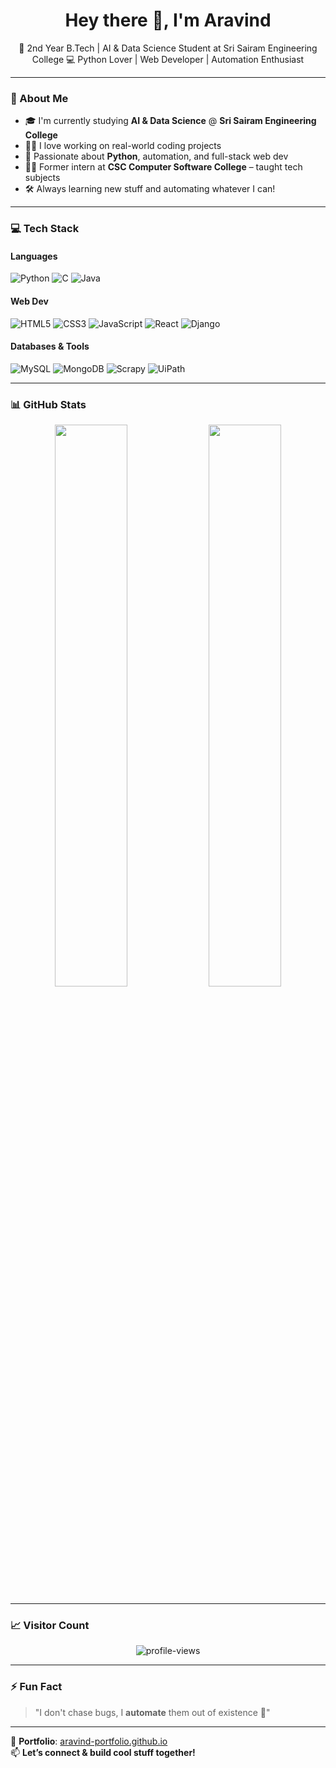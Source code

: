 <h1 align="center">Hey there 👋, I'm Aravind</h1>

<p align="center">
  🚀 2nd Year B.Tech | AI & Data Science Student at Sri Sairam Engineering College  
  💻 Python Lover | Web Developer | Automation Enthusiast
</p>

---

### 🧠 About Me

- 🎓 I'm currently studying **AI & Data Science** @ **Sri Sairam Engineering College**
- 🧑‍💻 I love working on real-world coding projects
- 🐍 Passionate about **Python**, automation, and full-stack web dev
- 🧑‍🏫 Former intern at **CSC Computer Software College** – taught tech subjects
- 🛠️ Always learning new stuff and automating whatever I can!

---

### 💻 Tech Stack

#### Languages
![Python](https://img.shields.io/badge/Python-3776AB?style=flat-square&logo=python&logoColor=white)
![C](https://img.shields.io/badge/C-00599C?style=flat-square&logo=c&logoColor=white)
![Java](https://img.shields.io/badge/Java-007396?style=flat-square&logo=java&logoColor=white)

#### Web Dev
![HTML5](https://img.shields.io/badge/HTML5-E34F26?style=flat-square&logo=html5&logoColor=white)
![CSS3](https://img.shields.io/badge/CSS3-1572B6?style=flat-square&logo=css3&logoColor=white)
![JavaScript](https://img.shields.io/badge/JavaScript-F7DF1E?style=flat-square&logo=javascript&logoColor=black)
![React](https://img.shields.io/badge/React-61DAFB?style=flat-square&logo=react&logoColor=black)
![Django](https://img.shields.io/badge/Django-092E20?style=flat-square&logo=django&logoColor=white)

#### Databases & Tools
![MySQL](https://img.shields.io/badge/MySQL-4479A1?style=flat-square&logo=mysql&logoColor=white)
![MongoDB](https://img.shields.io/badge/MongoDB-4EA94B?style=flat-square&logo=mongodb&logoColor=white)
![Scrapy](https://img.shields.io/badge/Scrapy-4B8BBE?style=flat-square&logo=python&logoColor=white)
![UiPath](https://img.shields.io/badge/UiPath-FF6C37?style=flat-square&logo=uipath&logoColor=white)

---

### 📊 GitHub Stats

<p align="center">
  <img src="https://github-readme-stats.vercel.app/api?username=aravind-portfolio&show_icons=true&theme=tokyonight" width="48%" />
  <img src="https://github-readme-streak-stats.herokuapp.com?user=aravind-portfolio&theme=tokyonight" width="48%" />
</p>

---

### 📈 Visitor Count

<p align="center">
  <img src="https://komarev.com/ghpvc/?username=aravind-portfolio&label=Profile%20Views&color=0e75b6&style=flat" alt="profile-views" />
</p>

---

### ⚡ Fun Fact

> "I don't chase bugs, I **automate** them out of existence 🧨"

---

🔗 **Portfolio**: [aravind-portfolio.github.io](https://aravind-portfolio.github.io)  
📫 **Let’s connect & build cool stuff together!**
